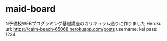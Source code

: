 # maid-board
N予備校WEBプログラミング基礎講座のカリキュラム通りに作りました
Heroku url: https://calm-beach-65068.herokuapp.com/posts
username: kei pass: 1234